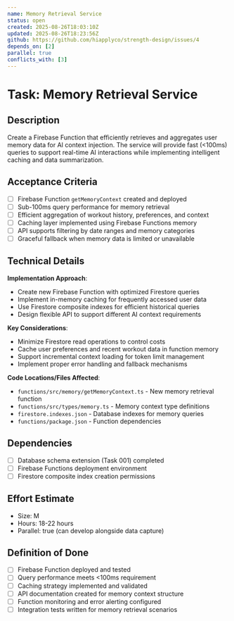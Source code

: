 ```yaml
---
name: Memory Retrieval Service
status: open
created: 2025-08-26T18:03:10Z
updated: 2025-08-26T18:23:56Z
github: https://github.com/hiapplyco/strength-design/issues/4
depends_on: [2]
parallel: true
conflicts_with: [3]
---
```


# Task: Memory Retrieval Service

## Description

Create a Firebase Function that efficiently retrieves and aggregates user memory data for AI context injection. The service will provide fast (<100ms) queries to support real-time AI interactions while implementing intelligent caching and data summarization.

## Acceptance Criteria

- [ ] Firebase Function `getMemoryContext` created and deployed
- [ ] Sub-100ms query performance for memory retrieval
- [ ] Efficient aggregation of workout history, preferences, and context
- [ ] Caching layer implemented using Firebase Functions memory
- [ ] API supports filtering by date ranges and memory categories
- [ ] Graceful fallback when memory data is limited or unavailable

## Technical Details

**Implementation Approach**:
- Create new Firebase Function with optimized Firestore queries
- Implement in-memory caching for frequently accessed user data
- Use Firestore composite indexes for efficient historical queries
- Design flexible API to support different AI context requirements

**Key Considerations**:
- Minimize Firestore read operations to control costs
- Cache user preferences and recent workout data in function memory
- Support incremental context loading for token limit management
- Implement proper error handling and fallback mechanisms

**Code Locations/Files Affected**:
- `functions/src/memory/getMemoryContext.ts` - New memory retrieval function
- `functions/src/types/memory.ts` - Memory context type definitions
- `firestore.indexes.json` - Database indexes for memory queries
- `functions/package.json` - Function dependencies

## Dependencies

- [ ] Database schema extension (Task 001) completed
- [ ] Firebase Functions deployment environment
- [ ] Firestore composite index creation permissions

## Effort Estimate

- Size: M
- Hours: 18-22 hours
- Parallel: true (can develop alongside data capture)

## Definition of Done

- [ ] Firebase Function deployed and tested
- [ ] Query performance meets <100ms requirement
- [ ] Caching strategy implemented and validated
- [ ] API documentation created for memory context structure
- [ ] Function monitoring and error alerting configured
- [ ] Integration tests written for memory retrieval scenarios
